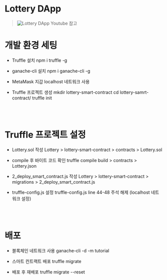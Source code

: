 # Lottery DApp 
  > ![Lottery DApp Youtube](https://www.youtube.com/watch?v=Ud3_OrxNPDg&list=PLlYCl1UOH8dheHS4vHOpPoHwq4Qi0R7WM) 참고


# 개발 환경 세팅

+ Truffle 설치
    npm i truffle -g

+ ganache-cli 설치
    npm i ganache-cli -g

+ MetaMask 지갑
    localhost 네트워크 사용

+ Truffle 프로젝트 생성
    mkdir lottery-smart-contract
    cd lottery-samrt-contract/
    truffle init

<br><br>

# Truffle 프로젝트 설정
+ Lottery.sol 작성
    Lottery > lottery-smart-contract > contracts > Lottery.sol

+ compile 후 바이트 코드 확인
    truffle compile
    build > contracts > Lottery.json

+ 2_deploy_smart_contract.js 작성
    Lottery > lottery-smart-contract > migrations > 2_deploy_smart_contract.js

+ truffle-config.js 설정
    truffle-config.js  line 44-48 주석 해제 (localhost 네트워크 설정)

<br><br>

# 배포
+ 블록체인 네트워크 사용
    ganache-cli -d -m tutorial

+ 스마트 컨트랙트 배포
    truffle migrate

+ 배포 후 재배포
    truffle migrate --reset

